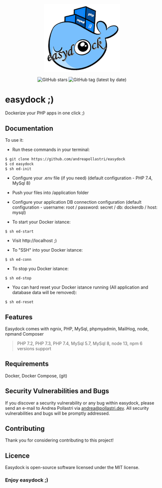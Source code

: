 <center>
<img width="250" alt="easydock" src="https://github.com/andreapollastri/easydock/blob/master/ed.png?raw=true">

![GitHub stars](https://img.shields.io/github/stars/andreapollastri/easydock?style=social)
![GitHub tag (latest by date)](https://img.shields.io/github/v/tag/andreapollastri/easydock?label=version)
</center>

# easydock ;)
Dockerize your PHP apps in one click ;)

## Documentation

To use it:

- Run these commands in your terminal:
```
$ git clone https://github.com/andreapollastri/easydock
$ cd easydock
$ sh ed-init
```

- Configure your .env file (if you need)
(default configuration - PHP 7.4, MySql 8)

- Push your files into /application folder

- Configure your application DB connection configuration
(default configuration - username: root / password: secret / db: dockerdb / host: mysql)

- To start your Docker istance:
```
$ sh ed-start
```
- Visit http://localhost ;)

- To "SSH" into your Docker istance:
```
$ sh ed-conn
```

- To stop you Docker istance:
```
$ sh ed-stop
```

- You can hard reset your Docker istance running (All application and database data will be removed):
```
$ sh ed-reset
```

## Features
Easydock comes with ngnix, PHP, MySql, phpmyadmin, MailHog, node, npmand Composer

> PHP 7.2, PHP 7.3, PHP 7.4, MySql 5.7, MySql 8, node 13, npm 6 versions support

## Requirements
Docker, Docker Compose, (git)

## Security Vulnerabilities and Bugs
If you discover a security vulnerability or any bug within easydock, please send an e-mail to Andrea Pollastri via andrea@pollastri.dev. All security vulnerabilities and bugs will be promptly addressed.

## Contributing
Thank you for considering contributing to this project!

## Licence
Easydock is open-source software licensed under the MIT license.

### Enjoy easydock ;)
